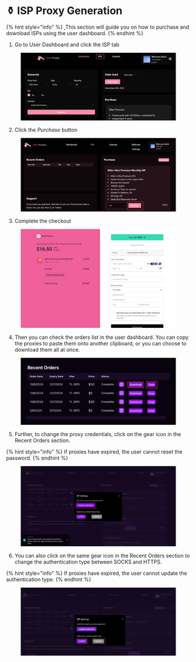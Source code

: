 # ⚱️ ISP Proxy Generation

{% hint style="info" %}
,This section will guide you on how to purchase and download ISPs using the user dashboard.
{% endhint %}

1. Go to User Dashboard and click the ISP tab

<figure><img src="../.gitbook/assets/a (9).png" alt=""><figcaption></figcaption></figure>

2. Click the _Purchase_ button

<figure><img src="../.gitbook/assets/b (7).png" alt=""><figcaption></figcaption></figure>

3. Complete the checkout

<figure><img src="../.gitbook/assets/c (6).png" alt=""><figcaption></figcaption></figure>

4. Then you can check the orders list in the user dashboard. You can copy the proxies to paste them onto another clipboard, or you can choose to download them all at once.

<figure><img src="../.gitbook/assets/p (1).png" alt=""><figcaption></figcaption></figure>

5. Further, to change the proxy credentials, click on the gear icon in the Recent Orders section.

{% hint style="info" %}
If proxies have expired, the user cannot reset the password.
{% endhint %}

<figure><img src="../.gitbook/assets/q (1).png" alt=""><figcaption></figcaption></figure>

6. You can also click on the same gear icon in the Recent Orders section to change the authentication type between SOCKS and HTTPS.

{% hint style="info" %}
If proxies have expired, the user cannot update the authentication type.
{% endhint %}

<figure><img src="../.gitbook/assets/r (3).png" alt=""><figcaption></figcaption></figure>



